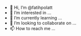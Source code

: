 - 👋 Hi, I’m @fatihpolatt
- 👀 I’m interested in ...
- 🌱 I’m currently learning ...
- 💞️ I’m looking to collaborate on ...
- 📫 How to reach me ...

<!---
fatihpolatt/fatihpolatt is a ✨ special ✨ repository because its `README.md` (this file) appears on your GitHub profile.
You can click the Preview link to take a look at your changes.
--->
